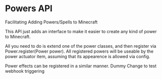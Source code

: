 # Powers API
Facilitating Adding Powers/Spells to Minecraft

This API just adds an interface to make it easier to create any kind of power to Minecraft.

All you need to do is extend one of the power classes, and then register via Power.register(Power power).
All registered powers will be useable by the power actuator item, assuming that its appearence is allowed via config.

Power effects can be registered in a similar manner.
Dummy Change to test webhook triggering
